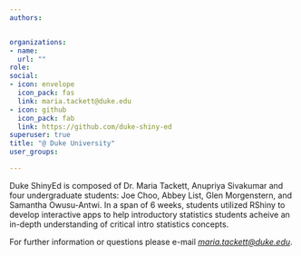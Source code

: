 ```yaml
---
authors:


organizations:
- name: 
  url: ""
role: 
social:
- icon: envelope
  icon_pack: fas
  link: maria.tackett@duke.edu
- icon: github
  icon_pack: fab
  link: https://github.com/duke-shiny-ed
superuser: true
title: "@ Duke University"
user_groups:

---
```


Duke ShinyEd is composed of Dr. Maria Tackett, Anupriya Sivakumar and four undergraduate students: Joe Choo, Abbey List, Glen Morgenstern, and Samantha Owusu-Antwi. In a span of 6 weeks, students utilized RShiny to develop interactive apps to help introductory statistics students acheive an in-depth understanding of critical intro statistics concepts. 

For further information or questions please e-mail *maria.tackett@duke.edu*. 


